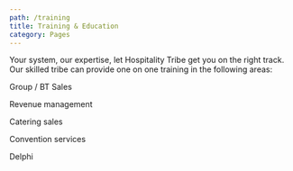 ```yaml
---
path: /training
title: Training & Education
category: Pages
---
```

Your system, our expertise, let Hospitality Tribe get you on the right track. Our skilled tribe can provide one on one training in the following areas:

Group / BT Sales

Revenue management 

Catering sales

Convention services 

Delphi
